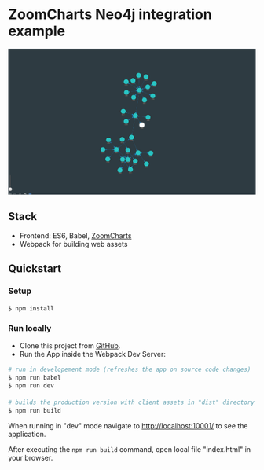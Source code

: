 # ZoomCharts Neo4j integration example

![image of application](./img/neo4j-netchart-screen.png)

## Stack

* Frontend: ES6, Babel, [ZoomCharts](https://zoomcharts.com/en/)
* Webpack for building web assets

## Quickstart

### Setup

```bash
$ npm install
```

### Run locally

* Clone this project from [GitHub]().
* Run the App inside the Webpack Dev Server:

```bash
# run in developement mode (refreshes the app on source code changes)
$ npm run babel
$ npm run dev

# builds the production version with client assets in "dist" directory
$ npm run build
```

When running in "dev" mode navigate to [http://localhost:10001/](http://localhost:10001/) to see the application.

After executing the `npm run build` command,  open local file "index.html" in your browser.